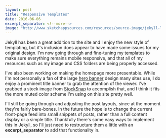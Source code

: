 ```yaml
---
layout: post
title: "Responsive Templates"
date: 2016-06-06
excerpt_separator: <!--more-->
image: "http://www.sketchappsources.com/resources/source-image/jekyll-logo-sketch.png"
---
```


Jekyll has been a great addition to the site and I enjoy the new style of templating, but it's inclusion does appear to have made some issues for my original design. I'm now going through and fine-tuning my templates to make sure everything remains mobile responsive, and that all of my resources such as my image and CSS folders are being properly accessed.<!--more-->


I've also been working on making the homepage more presentable. While I'm not personally a fan of the large <a href="http://marketblog.envato.com/web-design/exploring-hero-image-trend-web-design/">hero banner</a> design many sites use, I do enjoy a prominent title banner to grab the attention of the viewer. I've grabbed a stock image from <a href="https://stocksnap.io/">StockSnap</a> to accomplish that, and I think it fits the more muted color scheme I'm using on this site pretty well.


I'll still be going through and adjusting the post layouts, since at the moment they're fairly bare-bones. In the future the hope is to change the current front-page feed into small snippets of posts, rather than a full content display or a simple title. Thankfully there's some easy ways to implement this in Jekyll, so I'll just need to restructure them a little with an <strong>excerpt_separator</strong> to add that functionality in.